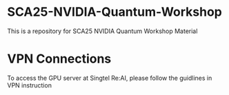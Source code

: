 # SCA25-NVIDIA-Quantum-Workshop
This is a repository for SCA25 NVIDIA Quantum Workshop Material

# VPN Connections
To access the GPU server at Singtel Re:AI, please follow the guidlines in VPN instruction
